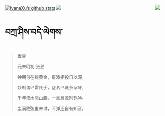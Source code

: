 [![IvanaXu's github stats](https://github-readme-stats.vercel.app/api?username=IvanaXu&show_icons=true&theme=vue-dark)](https://github.com/anuraghazra/github-readme-stats)
<img align="right" src="https://github-readme-stats.vercel.app/api/top-langs/?username=IvanaXu&langs_count=7&theme=graywhite" />
<img src="https://github-readme-stats.vercel.app/api/wakatime?username=IvanaXu&layout=compact&langs_count=6&theme=vue-dark&&custom_title=Programming Times(Jul 29 2021-)" />
# བཀྲ་ཤིས་བདེ་ལེགས་
> 囊琴
>
> 元末明初·张昱
>
> 钟期何在铸黄金，胶漆相投日以深。
> 
> 妙制偶经雷氏手，虚名已说蔡家琴。
> 
> 千年流水高山趣，一旦离鸾别鹤吟。
> 
> 尘满敝弦虽未试，不弹还自有知音。
